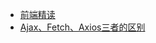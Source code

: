 - [前端精读](https://github.com/ascoders/weekly?utm_source=gold_browser_extension)
- [Ajax、Fetch、Axios三者的区别](https://juejin.cn/post/7086325194934976519)